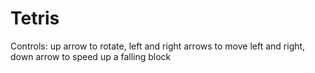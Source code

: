 # Tetris
Controls: up arrow to rotate, left and right arrows to move left and right, down arrow to speed up a falling block
       
